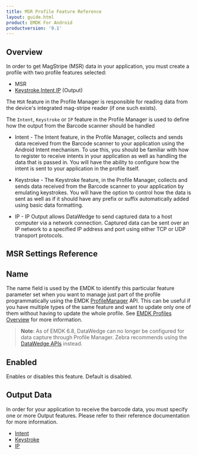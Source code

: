 ```yaml
---
title: MSR Profile Feature Reference
layout: guide.html
product: EMDK For Android
productversion: '9.1'
---
```


## Overview
In order to get MagStripe (MSR) data in your application, you must create a profile with two profile features selected:

* MSR
* [Keystroke](/emdk-for-android/9-0/guide/profiles/profilekeystroke),[Intent](/emdk-for-android/9-0/guide/profiles/profileintent),[IP](/emdk-for-android/9-0/guide/profiles/profileIP) (Output)

The `MSR` feature in the Profile Manager is responsible for reading data from the device's integrated mag-stripe reader (if one such exists).

The `Intent`, `Keystroke` or `IP` feature in the Profile Manager is used to define how the output from the Barcode scanner should be handled

* Intent - The Intent feature, in the Profile Manager, collects and sends data received from the Barcode scanner to your application using the Android Intent mechanism. To use this, you should be familiar with how to register to receive intents in your application as well as handling the data that is passed in. You will have the ability to configure how the intent is sent to your application in the profile itself.

* Keystroke - The Keystroke feature, in the Profile Manager, collects and sends data received from the Barcode scanner to your application by emulating keystrokes. You will have the option to control how the data is sent as well as if it should have any prefix or suffix automatically added using basic data formatting.

* IP - IP Output allows DataWedge to send captured data to a host computer via a network connection. Captured data can be sent over an IP network to a specified IP address and port using either TCP or UDP transport protocols.

## MSR Settings Reference

## Name
The name field is used by the EMDK to identify this particular feature parameter set when you want to manage just part of the profile programmatically using the EMDK [ProfileManager](/emdk-for-android/9-0/api/ProfileManager) API. This can be useful if you have multiple types of the same feature and want to update only one of them without having to update the whole profile. See [EMDK Profiles Overview](/emdk-for-android/9-0/guide/profile-manager) for more information.

> **Note**: As of EMDK 6.8, DataWedge can no longer be configured for data capture through Profile Manager. Zebra recommends using the [DataWedge APIs](/datawedge/latest/guide/api/) instead. 

## Enabled
Enables or disables this feature. Default is disabled.

## Output Data
In order for your application to receive the barcode data, you must specify one or more Output features. Please  refer to their reference documentation for more information.

* [Intent](/emdk-for-android/9-0/guide/profiles/profileintent) 
* [Keystroke](/emdk-for-android/9-0/guide/profiles/profilekeystroke)
* [IP](/emdk-for-android/9-0/guide/profiles/profileIP)


















